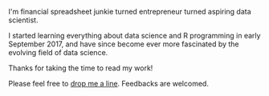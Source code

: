 I'm financial spreadsheet junkie turned entrepreneur turned aspiring data scientist. 

I started learning everything about data science and R programming in early September 2017, and have since become ever more fascinated by the evolving field of data science.

Thanks for taking the time to read my work! 

Please feel free to [drop me a line](mailto:chuehchenw@gmail.com). Feedbacks are welcomed.
